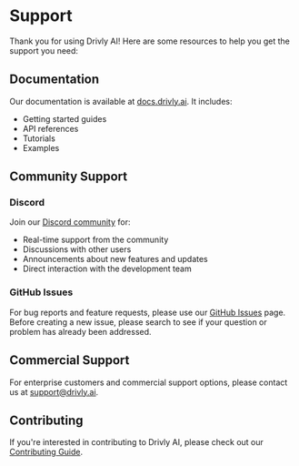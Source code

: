# Support

Thank you for using Drivly AI! Here are some resources to help you get the support you need:

## Documentation

Our documentation is available at [docs.drivly.ai](https://docs.drivly.ai). It includes:

- Getting started guides
- API references
- Tutorials
- Examples

## Community Support

### Discord

Join our [Discord community](https://discord.gg/drivly) for:

- Real-time support from the community
- Discussions with other users
- Announcements about new features and updates
- Direct interaction with the development team

### GitHub Issues

For bug reports and feature requests, please use our [GitHub Issues](https://github.com/drivly/ai/issues) page. Before creating a new issue, please search to see if your question or problem has already been addressed.

## Commercial Support

For enterprise customers and commercial support options, please contact us at [support@drivly.ai](mailto:support@drivly.ai).

## Contributing

If you're interested in contributing to Drivly AI, please check out our [Contributing Guide](CONTRIBUTING.md).
